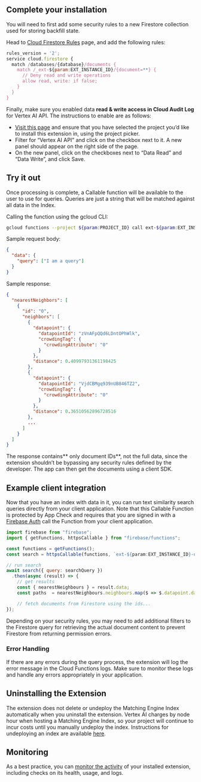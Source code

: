 ## Complete your installation

You will need to first add some security rules to a new Firestore collection used for storing backfill state.

Head to [Cloud Firestore Rules](https://console.firebase.google.com/u/0/project/${param:PROJECT_ID}/firestore/rules) page, and add the following rules:

```js
rules_version = '2';
service cloud.firestore {
  match /databases/{database}/documents {
    match /_ext-${param:EXT_INSTANCE_ID}/{document=**} {
      // Deny read and write operations
      allow read, write: if false;
    }
  }
}
```

Finally, make sure you enabled data **read & write access in Cloud Audit Log** for Vertex AI API. The instructions to enable are as follows:
- [Visit this page](https://console.cloud.google.com/iam-admin/audit?cloudshell=false) and ensure that you have selected the project you’d like to install this extension in, using the project picker.
- Filter for “Vertex AI API” and click on the checkbox next to it. A new panel should appear on the right side of the page.
- On the new panel, click on the checkboxes next to “Data Read” and “Data Write”, and click Save.

## Try it out

Once processing is complete, a Callable function will be available to the user to use for queries. Queries are just a string that will be matched against all data in the Index.

Calling the function using the gcloud CLI:

```bash
gcloud functions --project ${param:PROJECT_ID} call ext-${param:EXT_INSTANCE_ID}-queryIndex --data '{"data": {"query":[""]}}'
```

Sample request body:

```json
{
  "data": {
    "query": ["I am a query"]
  }
}
```

Sample response:

```json
{
  "nearestNeighbors": [
    {
      "id": "0",
      "neighbors": [
        {
          "datapoint": {
            "datapointId": "zVnAFpQQd6LDntOPhWlk",
            "crowdingTag": {
              "crowdingAttribute": "0"
            }
          },
          "distance": 0.40997931361198425
        },
        {
          "datapoint": {
            "datapointId": "VjdCBMgq939nUB846TZ2",
            "crowdingTag": {
              "crowdingAttribute": "0"
            }
          },
          "distance": 0.36510562896728516
        },
        ...
      ]
    }
  ]
}

```

The response contains** only document IDs**, not the full data, since the extension shouldn’t be bypassing any security rules defined by the developer. The app can then get the documents using a client SDK.

## Example client integration

Now that you have an index with data in it, you can run text similarity search queries directly from your client application. Note that this Callable Function is protected by App Check and requires that you are signed in with a [Firebase Auth](https://firebase.google.com/docs/auth) call the Function from your client application.

```js
import firebase from "firebase";
import { getFunctions, httpsCallable } from "firebase/functions";

const functions = getFunctions();
const search = httpsCallable(functions, `ext-${param:EXT_INSTANCE_ID}-queryIndex`);

// run search
await search({ query: searchQuery })
  .then(async (result) => {
    // get results
    const { nearestNeighbours } = result.data;
    const paths  = nearestNeighbours.neighbours.map($ => $.datapoint.datapointId);

    // fetch documents from Firestore using the ids...
});
```
Depending on your security rules, you may need to add additional filters to the Firestore query for retrieving the actual document content to prevent Firestore from returning permission errors.

### Error Handling

If there are any errors during the query process, the extension will log the error message in the Cloud Functions logs. Make sure to monitor these logs and handle any errors appropriately in your application.

## Uninstalling the Extension

The extension does not delete or undeploy the Matching Engine Index automatically when you uninstall the extension. Vertex AI charges by node hour when hosting a Matching Engine Index, so your project will continue to incur costs until you manually undeploy the index. Instructions for undeploying an index are available [here](https://cloud.google.com/vertex-ai/docs/matching-engine/deploy-index-public#undeploy-index).

## Monitoring

As a best practice, you can [monitor the activity](https://firebase.google.com/docs/extensions/manage-installed-extensions#monitor) of your installed extension, including checks on its health, usage, and logs.
